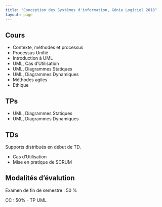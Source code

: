```yaml
---
title: "Conception des Systèmes d'information, Génie Logiciel 2018"
layout: page
---
```



## Cours

* Contexte, méthodes et processus
* Processus Unifié
* Introduction à UML
* UML, Cas d’Utilisation
* UML, Diagrammes Statiques
* UML, Diagrammes Dynamiques
* Méthodes agiles
* Ethique

## TPs

* UML, Diagrammes Statiques
* UML, Diagrammes Dynamiques

## TDs

Supports distribués en début de TD.

* Cas d’Utilisation
* Mise en pratique de SCRUM

## Modalités d’évalution

Examen de fin de semestre : 50 %

CC : 50% - TP UML

